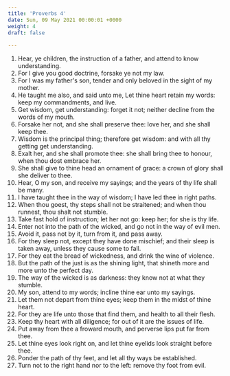 ```yaml
---
title: 'Proverbs 4'
date: Sun, 09 May 2021 00:00:01 +0000
weight: 4
draft: false
  
---
```


1. Hear, ye children, the instruction of a father, and attend to know understanding.
2. For I give you good doctrine, forsake ye not my law.
3. For I was my father's son, tender and only beloved in the sight of my mother.
4. He taught me also, and said unto me, Let thine heart retain my words: keep my commandments, and live.
5. Get wisdom, get understanding: forget it not; neither decline from the words of my mouth.
6. Forsake her not, and she shall preserve thee: love her, and she shall keep thee.
7. Wisdom is the principal thing; therefore get wisdom: and with all thy getting get understanding.
8. Exalt her, and she shall promote thee: she shall bring thee to honour, when thou dost embrace her.
9. She shall give to thine head an ornament of grace: a crown of glory shall she deliver to thee.
10. Hear, O my son, and receive my sayings; and the years of thy life shall be many.
11. I have taught thee in the way of wisdom; I have led thee in right paths.
12. When thou goest, thy steps shall not be straitened; and when thou runnest, thou shalt not stumble.
13. Take fast hold of instruction; let her not go: keep her; for she is thy life.
14. Enter not into the path of the wicked, and go not in the way of evil men.
15. Avoid it, pass not by it, turn from it, and pass away.
16. For they sleep not, except they have done mischief; and their sleep is taken away, unless they cause some to fall.
17. For they eat the bread of wickedness, and drink the wine of violence.
18. But the path of the just is as the shining light, that shineth more and more unto the perfect day.
19. The way of the wicked is as darkness: they know not at what they stumble.
20. My son, attend to my words; incline thine ear unto my sayings.
21. Let them not depart from thine eyes; keep them in the midst of thine heart.
22. For they are life unto those that find them, and health to all their flesh.
23. Keep thy heart with all diligence; for out of it are the issues of life.
24. Put away from thee a froward mouth, and perverse lips put far from thee.
25. Let thine eyes look right on, and let thine eyelids look straight before thee.
26. Ponder the path of thy feet, and let all thy ways be established.
27. Turn not to the right hand nor to the left: remove thy foot from evil.
